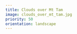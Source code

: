 ```yaml
---
title: Clouds over Mt Tam
image: clouds_over_mt_tam.jpg
priority: 50
orientation: landscape
---
```

